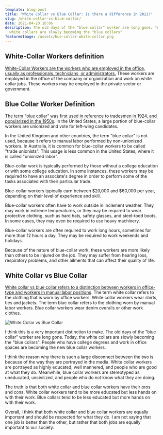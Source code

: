 ```yaml
---
template: blog-post
title: "White Collar vs Blue Collar: Is there a difference in 2021?"
slug: /white-collar-vs-blue-collar/
date: 2021-04-20 16:06
description: The old days of the "blue collar" worker are long gone. Today, the
  white collars are slowly becoming the "blue collars"
featuredImage: /assets/bue-collar-white-collar.png
---
```

## White-Collar Workers definition

[White-Collar Workers are the workers who are employed in the office, usually as professionals, technicians, or administrators.](https://en.wikipedia.org/wiki/White-collar_worker) These workers are employed in the office of the company or organization and work on white collar jobs. These workers may be employed in the private sector or government.

## Blue Collar Worker Definition

[The term "blue collar" was first used in reference to tradesmen in 1924, and popularized in the 1950s](https://www.hrzone.com/hr-glossary/what-is-blue-collar-worker). In the United States, a large portion of blue-collar workers are unionized and vote for left-wing candidates.

In the United Kingdom and other countries, the term "blue collar" is not used, because it refers to manual labor performed by non-unionized workers. In Australia, it is common for blue-collar workers to be called "trade unionists". This usage is less common in the United States, where it is called "unionized labor".

Blue-collar work is typically performed by those without a college education or with some college education. In some instances, these workers may be required to have an associate's degree in order to perform some of the tasks associated with their particular trade.

Blue-collar workers typically earn between $20,000 and $60,000 per year, depending on their level of experience and skill.

Blue-collar workers often have to work outside in inclement weather. They may work in extreme temperatures, or they may be required to wear protective clothing, such as hard hats, safety glasses, and steel-toed boots. In some cases, they may even be required to use heavy machinery.

Blue-collar workers are often required to work long hours, sometimes for more than 12 hours a day. They may be required to work weekends and holidays.

Because of the nature of blue-collar work, these workers are more likely than others to be injured on the job. They may suffer from hearing loss, respiratory problems, and other ailments that can affect their quality of life.

## White Collar vs Blue Collar

[White collar vs blue collar refers to a distinction between workers in office-type and workers in manual labor positions](https://resources.workable.com/hr-terms/blue-collar-vs-white-collar-worker). The term white collar refers to the clothing that is worn by office workers. White collar workers wear shirts, ties and jackets. The term blue collar refers to the clothing worn by manual labor workers. Blue collar workers wear denim overalls or other work clothes.

![White Collar vs Blue Collar](https://media.giphy.com/media/U8GCzn3SWJkziaugx2/giphy.gif)

I think this is a very important distinction to make. The old days of the "blue collar" worker are long gone. Today, the white collars are slowly becoming the "blue collars". People who have college degrees and work in office spaces are becoming the new blue collar workers.

I think the reason why there is such a large disconnect between the two is because of the way they are portrayed in the media. White collar workers are portrayed as highly educated, well mannered, and people who are good at what they do. Meanwhile, blue collar workers are stereotyped as uneducated, uncivilized, and people who do not know what they are doing.

The truth is that both white collar and blue collar workers have their pros and cons. White collar workers tend to be more educated but less hands on with their work. Blue collars tend to be less educated but more hands on with their work.

Overall, I think that both white collar and blue collar workers are equally important and should be respected for what they do. I am not saying that one job is better than the other, but rather that both jobs are equally important to our society.